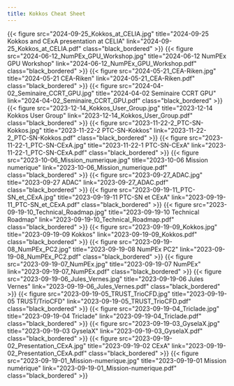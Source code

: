 ```yaml
---
title: Kokkos Cheat Sheet                
---
```

<style>/*<--!*/
.black_bordered{
  border: .5rem solid black;
  width: 100%;
  max-width: 20rem;
}
/*-->*/</style>

{{< figure src="2024-09-25_Kokkos_at_CELIA.jpg" title="2024-09-25 Kokkos and CExA presentation at CELIA" link="2024-09-25_Kokkos_at_CELIA.pdf" class="black_bordered" >}}
{{< figure src="2024-06-12_NumPEx_GPU_Workshop.jpg" title="2024-06-12 NumPEx GPU Workshop" link="2024-06-12_NumPEx_GPU_Workshop.pdf" class="black_bordered" >}}
{{< figure src="2024-05-21_CEA-Riken.jpg" title="2024-05-21 CEA-Riken" link="2024-05-21_CEA-Riken.pdf" class="black_bordered" >}}
{{< figure src="2024-04-02_Seminaire_CCRT_GPU.jpg" title="2024-04-02 Seminaire CCRT GPU" link="2024-04-02_Seminaire_CCRT_GPU.pdf" class="black_bordered" >}}
{{< figure src="2023-12-14_Kokkos_User_Group.jpg" title="2023-12-14 Kokkos User Group" link="2023-12-14_Kokkos_User_Group.pdf" class="black_bordered" >}}
{{< figure src="2023-11-22-2_PTC-SN-Kokkos.jpg" title="2023-11-22-2 PTC-SN-Kokkos" link="2023-11-22-2_PTC-SN-Kokkos.pdf" class="black_bordered" >}}
{{< figure src="2023-11-22-1_PTC-SN-CExA.jpg" title="2023-11-22-1 PTC-SN-CExA" link="2023-11-22-1_PTC-SN-CExA.pdf" class="black_bordered" >}}
{{< figure src="2023-10-06_Mission_numerique.jpg" title="2023-10-06 Mission numerique" link="2023-10-06_Mission_numerique.pdf" class="black_bordered" >}}
{{< figure src="2023-09-27_ADAC.jpg" title="2023-09-27 ADAC" link="2023-09-27_ADAC.pdf" class="black_bordered" >}}
{{< figure src="2023-09-19-11_PTC-SN_et_CExA.jpg" title="2023-09-19-11 PTC-SN et CExA" link="2023-09-19-11_PTC-SN_et_CExA.pdf" class="black_bordered" >}}
{{< figure src="2023-09-19-10_Technical_Roadmap.jpg" title="2023-09-19-10 Technical Roadmap" link="2023-09-19-10_Technical_Roadmap.pdf" class="black_bordered" >}}
{{< figure src="2023-09-19-09_Kokkos.jpg" title="2023-09-19-09 Kokkos" link="2023-09-19-09_Kokkos.pdf" class="black_bordered" >}}
{{< figure src="2023-09-19-08_NumPEx_PC2.jpg" title="2023-09-19-08 NumPEx PC2" link="2023-09-19-08_NumPEx_PC2.pdf" class="black_bordered" >}}
{{< figure src="2023-09-19-07_NumPEx.jpg" title="2023-09-19-07 NumPEx" link="2023-09-19-07_NumPEx.pdf" class="black_bordered" >}}
{{< figure src="2023-09-19-06_Jules_Vernes.jpg" title="2023-09-19-06 Jules Vernes" link="2023-09-19-06_Jules_Vernes.pdf" class="black_bordered" >}}
{{< figure src="2023-09-19-05_TRUST_TrioCFD.jpg" title="2023-09-19-05 TRUST/TrioCFD" link="2023-09-19-05_TRUST_TrioCFD.pdf" class="black_bordered" >}}
{{< figure src="2023-09-19-04_Triclade.jpg" title="2023-09-19-04 Triclade" link="2023-09-19-04_Triclade.pdf" class="black_bordered" >}}
{{< figure src="2023-09-19-03_GyselaX.jpg" title="2023-09-19-03 GyselaX" link="2023-09-19-03_GyselaX.pdf" class="black_bordered" >}}
{{< figure src="2023-09-19-02_Presentation_CExA.jpg" title="2023-09-19-02 CExA" link="2023-09-19-02_Presentation_CExA.pdf" class="black_bordered" >}}
{{< figure src="2023-09-19-01_Mission-numerique.jpg" title="2023-09-19-01 Mission numérique" link="2023-09-19-01_Mission-numerique.pdf" class="black_bordered" >}}
